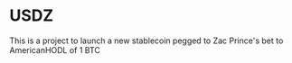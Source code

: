 # USDZ
This is a project to launch a new stablecoin pegged to Zac Prince's bet to AmericanHODL of 1 BTC
